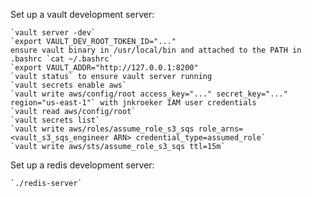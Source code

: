 Set up a vault development server:

    `vault server -dev`
    `export VAULT_DEV_ROOT_TOKEN_ID="..."
    ensure vault binary in /usr/local/bin and attached to the PATH in .bashrc `cat ~/.bashrc`
    `export VAULT_ADDR="http://127.0.0.1:8200"
    `vault status` to ensure vault server running
    `vault secrets enable aws`
    `vault write aws/config/root access_key="..." secret_key="..." region="us-east-1"` with jnkroeker IAM user credentials
    `vault read aws/config/root` 
    `vault secrets list`
    `vault write aws/roles/assume_role_s3_sqs role_arns=<vault_s3_sqs_engineer ARN> credential_type=assumed_role`
    `vault write aws/sts/assume_role_s3_sqs ttl=15m`

Set up a redis development server:

    `./redis-server`